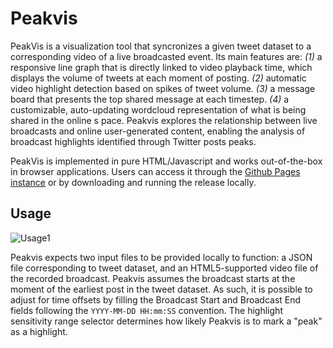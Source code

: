 # Peakvis
PeakVis is a visualization tool that syncronizes a given tweet dataset to a corresponding video of
a live broadcasted event. Its main features are: _(1)_ a responsive line graph that is directly linked to video playback time, which displays the volume of tweets at each moment of posting. _(2)_ automatic video highlight detection based on spikes of tweet volume. _(3)_ a message board that presents the top shared message at each timestep. _(4)_ a customizable, auto-updating wordcloud representation of what is being shared in the online s pace. Peakvis explores the relationship between live broadcasts and online user-generated content, enabling the analysis of broadcast highlights identified through Twitter posts peaks.

PeakVis is implemented in pure HTML/Javascript and works out-of-the-box in browser applications. Users can access it through the [Github Pages instance](https://davintlab.github.io/Peakvis-web/) or by downloading and running the release locally. 

## Usage
![Usage1](https://i.imgur.com/fFApREy.png)

Peakvis expects two input files to be provided locally to function: a JSON file corresponding to tweet dataset, and an HTML5-supported video file of the recorded broadcast. Peakvis assumes the broadcast starts at the moment of the earliest post in the tweet dataset. As such, it is possible to adjust for time offsets by filling the Broadcast Start and Broadcast End fields following the `YYYY-MM-DD HH:mm:SS` convention. The highlight sensitivity range selector determines how likely Peakvis is to mark a "peak" as a highlight.

